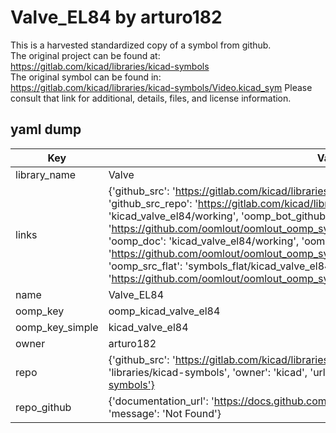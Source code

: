 # Valve_EL84 by arturo182  
This is a harvested standardized copy of a symbol from github.  
The original project can be found at:  
https://gitlab.com/kicad/libraries/kicad-symbols  
The original symbol can be found in:
https://gitlab.com/kicad/libraries/kicad-symbols/Video.kicad_sym
Please consult that link for additional, details, files, and license information.  
## yaml dump  
| Key | Value |  
| --- | --- |  
| library_name | Valve |  
| links | {'github_src': 'https://gitlab.com/kicad/libraries/kicad-symbols/Video.kicad_sym', 'github_src_repo': 'https://gitlab.com/kicad/libraries/kicad-symbols', 'oomp_bot': 'kicad_valve_el84/working', 'oomp_bot_github': 'https://github.com/oomlout/oomlout_oomp_symbol_bot/tree/main/kicad_valve_el84/working', 'oomp_doc': 'kicad_valve_el84/working', 'oomp_doc_github': 'https://github.com/oomlout/oomlout_oomp_symbol_doc/tree/main/kicad_valve_el84/working', 'oomp_src_flat': 'symbols_flat/kicad_valve_el84/working', 'oomp_src_flat_github': 'https://github.com/oomlout/oomlout_oomp_symbol_src/tree/main/kicad_valve_el84/working'} |  
| name | Valve_EL84 |  
| oomp_key | oomp_kicad_valve_el84 |  
| oomp_key_simple | kicad_valve_el84 |  
| owner | arturo182 |  
| repo | {'github_src': 'https://gitlab.com/kicad/libraries/kicad-symbols/Video.kicad_sym', 'name': 'libraries/kicad-symbols', 'owner': 'kicad', 'url': 'https://gitlab.com/kicad/libraries/kicad-symbols'} |  
| repo_github | {'documentation_url': 'https://docs.github.com/rest/repos/repos#get-a-repository', 'message': 'Not Found'} |  

